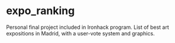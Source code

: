 expo_ranking
============

Personal final project included in Ironhack program. List of best art expositions in Madrid, with a user-vote system and graphics.

